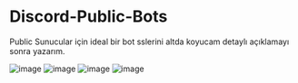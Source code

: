 # Discord-Public-Bots

Public Sunucular için ideal bir bot sslerini altda koyucam detaylı açıklamayı sonra yazarım.

![image](https://cdn.discordapp.com/attachments/1126245205629206628/1204597924512665671/stats.PNG?ex=65d5503d&is=65c2db3d&hm=6a52926111a2ab4ee8189452ac88ff3e62f4cd1ff047e6ceed0ccf4fd7e18a1e&)
![image](https://cdn.discordapp.com/attachments/1126245205629206628/1204597924764459008/kayit_buton.PNG?ex=65d5503d&is=65c2db3d&hm=d66bf1f2c9aacf045c9ff776f3aca3859ced3d40b7582ba1bf9b66ab9f54594a&)
![image](https://cdn.discordapp.com/attachments/1126245205629206628/1204597925221765170/bott.PNG?ex=65d5503d&is=65c2db3d&hm=70c1c12e74f38b61a0b12fbf375b5569b75ab042bc7d2918a8b8ee4a932b5de8&)
![image](https://cdn.discordapp.com/attachments/1126245205629206628/1204597924991082556/botdevami.PNG?ex=65d5503d&is=65c2db3d&hm=04aa0a5286098c418b3e0b185ef45514b3b6fd714333553f650cacb9d9aa9b02&)
